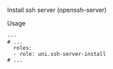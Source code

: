 Install ssh server (openssh-server)

Usage
```
---
# ...
  roles:
  - role: uni.ssh-server-install
# ...
```
